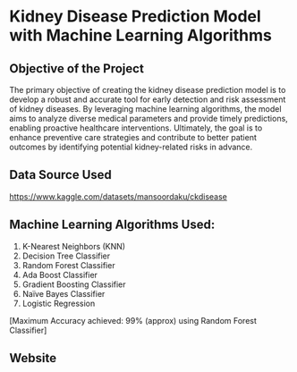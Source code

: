 # Kidney Disease Prediction Model with Machine Learning Algorithms

## Objective of the Project 
The primary objective of creating the kidney disease prediction model is to develop a robust and accurate tool for early detection and risk assessment of kidney diseases. By leveraging machine learning algorithms, the model aims to analyze diverse medical parameters and provide timely predictions, enabling proactive healthcare interventions. Ultimately, the goal is to enhance preventive care strategies and contribute to better patient outcomes by identifying potential kidney-related risks in advance.

## Data Source Used
https://www.kaggle.com/datasets/mansoordaku/ckdisease

## Machine Learning Algorithms Used:

1. K-Nearest Neighbors (KNN)
2. Decision Tree Classifier
3. Random Forest Classifier
4. Ada Boost Classifier
5. Gradient Boosting Classifier
6. Naïve Bayes Classifier
7. Logistic Regression

[Maximum Accuracy achieved: 99% (approx) using Random Forest Classifier]

## Website

